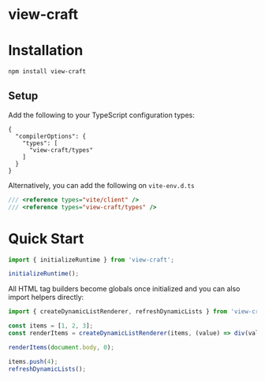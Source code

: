 # view-craft



# Installation
```bash
npm install view-craft
```

## Setup

Add the following to your TypeScript configuration types:
```
{
  "compilerOptions": {
    "types": [
      "view-craft/types"
    ]
  }
}
```
Alternatively, you can add the following on `vite-env.d.ts`
```typescript
/// <reference types="vite/client" />
/// <reference types="view-craft/types" />
```
# Quick Start
```ts
import { initializeRuntime } from 'view-craft';

initializeRuntime();
```

All HTML tag builders become globals once initialized and you can also import helpers directly:

```ts
import { createDynamicListRenderer, refreshDynamicLists } from 'view-craft';

const items = [1, 2, 3];
const renderItems = createDynamicListRenderer(items, (value) => div(value));

renderItems(document.body, 0);

items.push(4);
refreshDynamicLists();
```
